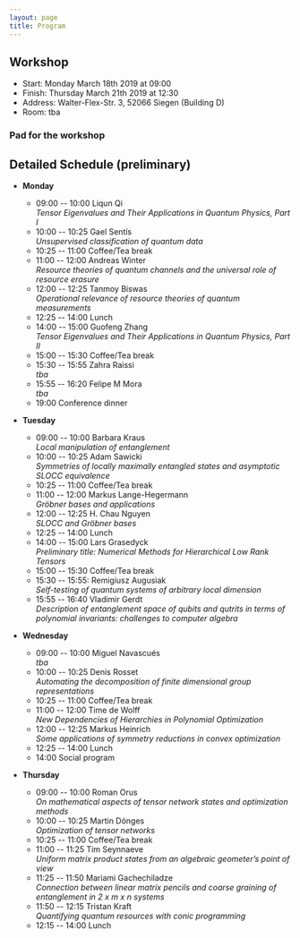 ```yaml
---
layout: page
title: Program
---
```


## Workshop
* Start: Monday March 18th 2019 at 09:00
* Finish: Thursday March 21th 2019 at 12:30
* Address: Walter-Flex-Str. 3, 52066 Siegen (Building D)
* Room: tba

### Pad for the workshop

## Detailed Schedule (preliminary)

- **Monday**
  * 09:00 -- 10:00 Liqun Qi <br>
    *Tensor Eigenvalues and Their Applications in Quantum Physics, Part I*
  * 10:00 -- 10:25 Gael Sentís <br>
    *Unsupervised classification of quantum data*
  * 10:25 -- 11:00 Coffee/Tea break
  * 11:00 -- 12:00 Andreas Winter <br>
    *Resource theories of quantum channels and the universal role of resource erasure*
  * 12:00 -- 12:25 Tanmoy Biswas <br>
    *Operational relevance of resource theories of quantum measurements*
  * 12:25 -- 14:00 Lunch
  * 14:00 -- 15:00 Guofeng Zhang <br>
    *Tensor Eigenvalues and Their Applications in Quantum Physics, Part II*
  * 15:00 -- 15:30 Coffee/Tea break
  * 15:30 -- 15:55 Zahra Raissi <br>
    *tba*
  * 15:55 -- 16:20 Felipe M Mora <br>
    *tba*
  * 19:00 Conference dinner

- **Tuesday**
  * 09:00 -- 10:00 Barbara Kraus <br>
    *Local manipulation of entanglement*
  * 10:00 -- 10:25 Adam Sawicki <br>
    *Symmetries of locally maximally entangled states and asymptotic SLOCC equivalence*
  * 10:25 -- 11:00 Coffee/Tea break
  * 11:00 -- 12:00 Markus Lange-Hegermann <br>
    *Gröbner bases and applications*
  * 12:00 -- 12:25 H. Chau Nguyen <br>
    *SLOCC and Gröbner bases*
  * 12:25 -- 14:00 Lunch
  * 14:00 -- 15:00 Lars Grasedyck <br>
    *Preliminary title: Numerical Methods for Hierarchical Low Rank Tensors*
  * 15:00 -- 15:30 Coffee/Tea break
  * 15:30 -- 15:55: Remigiusz Augusiak <br>
    *Self-testing of quantum systems of arbitrary local dimension*
  * 15:55 -- 16:40 Vladimir Gerdt <br>
    *Description of entanglement space of qubits and qutrits in terms of polynomial invariants: challenges to computer algebra*
 
- **Wednesday**
  * 09:00 -- 10:00 Miguel Navascués <br>
    *tba*
  * 10:00 -- 10:25 Denis Rosset <br>
    *Automating the decomposition of finite dimensional group representations*
  * 10:25 -- 11:00 Coffee/Tea break
  * 11:00 -- 12:00 Time de Wolff <br>
    *New Dependencies of Hierarchies in Polynomial Optimization*
  * 12:00 -- 12:25 Markus Heinrich <br>
    *Some applications of symmetry reductions in convex optimization*
  * 12:25 -- 14:00 Lunch
  * 14:00 Social program

- **Thursday**
  * 09:00 -- 10:00 Roman Orus <br>
    *On mathematical aspects of tensor network states and optimization methods*
  * 10:00 -- 10:25 Martin Dönges <br>
    *Optimization of tensor networks*
  * 10:25 -- 11:00 Coffee/Tea break
  * 11:00 -- 11:25 Tim Seynnaeve <br>
    *Uniform matrix product states from an algebraic geometer’s point of view*
  * 11:25 -- 11:50 Mariami Gachechiladze <br>
    *Connection between linear matrix pencils and coarse graining of entanglement in 2 x m x n systems*
  * 11:50 -- 12:15 Tristan Kraft <br>
    *Quantifying quantum resources with conic programming*
  * 12:15 -- 14:00 Lunch
